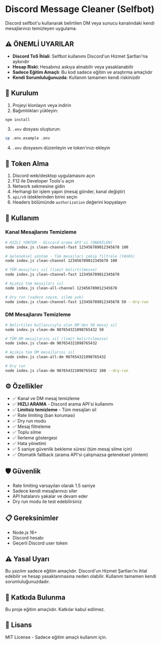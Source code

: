 # Discord Message Cleaner (Selfbot)

Discord selfbot'u kullanarak belirtilen DM veya sunucu kanalındaki kendi mesajlarınızı temizleyen uygulama.

## ⚠️ ÖNEMLİ UYARILAR

- **Discord ToS İhlali**: Selfbot kullanımı Discord'un Hizmet Şartları'na aykırıdır
- **Hesap Riski**: Hesabınız askıya alınabilir veya yasaklanabilir
- **Sadece Eğitim Amaçlı**: Bu kod sadece eğitim ve araştırma amaçlıdır
- **Kendi Sorumluluğunuzda**: Kullanım tamamen kendi riskinizdir

## 🚀 Kurulum

1. Projeyi klonlayın veya indirin
2. Bağımlılıkları yükleyin:
```bash
npm install
```

3. `.env` dosyası oluşturun:
```bash
cp .env.example .env
```

4. `.env` dosyasını düzenleyin ve token'ınızı ekleyin

## 🔑 Token Alma

1. Discord web/desktop uygulamasını açın
2. F12 ile Developer Tools'u açın
3. Network sekmesine gidin
4. Herhangi bir işlem yapın (mesaj gönder, kanal değiştir)
5. `api/v9` isteklerinden birini seçin
6. Headers bölümünde `authorization` değerini kopyalayın

## 📖 Kullanım

### Kanal Mesajlarını Temizleme
```bash
# HIZLI YÖNTEM - Discord arama API'si (ÖNERİLEN)
node index.js clean-channel-fast 123456789012345678 100

# Geleneksel yöntem - Tüm mesajları çekip filtrele (YAVAS)
node index.js clean-channel 123456789012345678 100

# TÜM mesajları sil (limit belirtilmezse)
node index.js clean-channel-fast 123456789012345678

# Açıkça tüm mesajları sil
node index.js clean-all-channel 123456789012345678

# Dry run (sadece sayım, silme yok)
node index.js clean-channel-fast 123456789012345678 50 --dry-run
```

### DM Mesajlarını Temizleme
```bash
# Belirtilen kullanıcıyla olan DM'den 50 mesaj sil
node index.js clean-dm 987654321098765432 50

# TÜM DM mesajlarını sil (limit belirtilmezse)
node index.js clean-dm 987654321098765432

# Açıkça tüm DM mesajlarını sil
node index.js clean-all-dm 987654321098765432

# Dry run
node index.js clean-dm 987654321098765432 100 --dry-run
```

## ⚙️ Özellikler

- ✅ Kanal ve DM mesaj temizleme
- ✅ **HIZLI ARAMA** - Discord arama API'si kullanımı
- ✅ **Limitsiz temizleme** - Tüm mesajları sil
- ✅ Rate limiting (ban koruması)
- ✅ Dry run modu
- ✅ Mesaj filtreleme
- ✅ Toplu silme
- ✅ İlerleme göstergesi
- ✅ Hata yönetimi
- ✅ 5 saniye güvenlik bekleme süresi (tüm mesaj silme için)
- ✅ Otomatik fallback (arama API'si çalışmazsa geleneksel yöntem)

## 🛡️ Güvenlik

- Rate limiting varsayılan olarak 1.5 saniye
- Sadece kendi mesajlarınızı siler
- API hatalarını yakalar ve devam eder
- Dry run modu ile test edebilirsiniz

## 📋 Gereksinimler

- Node.js 16+
- Discord hesabı
- Geçerli Discord user token

## ⚠️ Yasal Uyarı

Bu yazılım sadece eğitim amaçlıdır. Discord'un Hizmet Şartları'nı ihlal edebilir ve hesap yasaklanmasına neden olabilir. Kullanım tamamen kendi sorumluluğunuzdadır.

## 🤝 Katkıda Bulunma

Bu proje eğitim amaçlıdır. Katkılar kabul edilmez.

## 📄 Lisans

MIT License - Sadece eğitim amaçlı kullanım için.